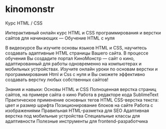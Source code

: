 # kinomonstr
Курс HTML / CSS

Интерактивный онлайн курс HTML и CSS программирования и верстки сайтов для начинающих — Обучение HTML с нуля

В видеокурсе Вы изучите основы языков HTML и CSS, научитесь создавать адаптивные HTML страницы Вашего сайта. В процессе обучения 
Вы создадите портал КиноМонстр — сайт о кино, адаптированный для работы одновременно на компьютерах и мобильных устройствах.
Изучите онлайн уроки по основам верстки и программирования Html и Css с нуля и Вы сможете эффективно создавать верстку любых
собственных сайтов!

Знания и навыки:
Основы HTML и CSS
Полноценная верстка страниц сайтов, на примере сайта о кино
Работа в редакторе кода SublimeText
Практическое применение основных тегов HTML
CSS-верстка текста: цвет и размер шрифта
Позиционирование блоков на сайте
Работа с изображениями
Правильная HTML-разметка для SEO
Адаптивная верстка под мобильные устройства
Специальные классы для адаптивности
Полезные инструменты для frontend-разработчика
